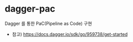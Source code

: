 # dagger-pac

Dagger 를 통한 PaC(Pipeline as Code) 구현
- 참고)  https://docs.dagger.io/sdk/go/959738/get-started
